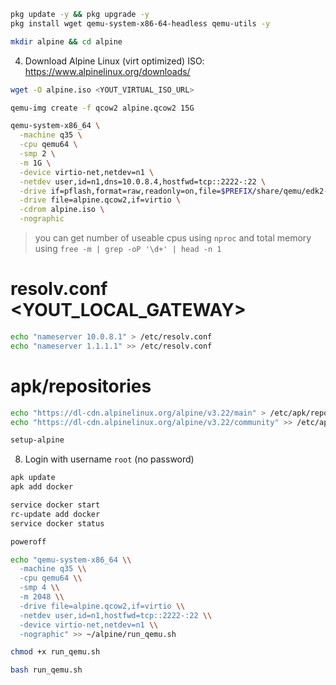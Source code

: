 ```Bash
pkg update -y && pkg upgrade -y
pkg install wget qemu-system-x86-64-headless qemu-utils -y
```

```Bash
mkdir alpine && cd alpine
```
4. Download Alpine Linux (virt optimized) ISO: https://www.alpinelinux.org/downloads/

```Bash
wget -O alpine.iso <YOUT_VIRTUAL_ISO_URL>
```

```Bash
qemu-img create -f qcow2 alpine.qcow2 15G
```

```Bash
qemu-system-x86_64 \
  -machine q35 \
  -cpu qemu64 \
  -smp 2 \
  -m 1G \
  -device virtio-net,netdev=n1 \
  -netdev user,id=n1,dns=10.0.8.4,hostfwd=tcp::2222-:22 \
  -drive if=pflash,format=raw,readonly=on,file=$PREFIX/share/qemu/edk2-x86_64-code.fd \
  -drive file=alpine.qcow2,if=virtio \
  -cdrom alpine.iso \
  -nographic
```

> you can get number of useable cpus using `nproc` and total memory using `free -m | grep -oP '\d+' | head -n 1`

# resolv.conf <YOUT_LOCAL_GATEWAY>
```Bash
echo "nameserver 10.0.8.1" > /etc/resolv.conf
echo "nameserver 1.1.1.1" >> /etc/resolv.conf
```

# apk/repositories
```Bash
echo "https://dl-cdn.alpinelinux.org/alpine/v3.22/main" > /etc/apk/repositories
echo "https://dl-cdn.alpinelinux.org/alpine/v3.22/community" >> /etc/apk/repositories
```

```Bash
setup-alpine
```

8. Login with username `root` (no password)
```Bash
apk update
apk add docker
```

```Bash
service docker start
rc-update add docker
service docker status
```

```Bash
poweroff
```

```Bash
echo "qemu-system-x86_64 \\
  -machine q35 \\
  -cpu qemu64 \\
  -smp 4 \\
  -m 2048 \\
  -drive file=alpine.qcow2,if=virtio \\
  -netdev user,id=n1,hostfwd=tcp::2222-:22 \\
  -device virtio-net,netdev=n1 \\
  -nographic" >> ~/alpine/run_qemu.sh
```

```Bash
chmod +x run_qemu.sh
```
```Bash
bash run_qemu.sh
```
